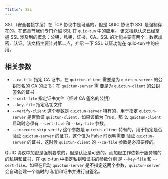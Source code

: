 ```yaml
---
"title": SSL
---
```


SSL（安全套接字层）在 TCP 协议中是可选的，但是 QUIC 协议中 SSL 是强制存在的。在该章节我们专门介绍 SSL 在 `quic-tun` 中的应用。
该文档默认您已经掌握 SSL 涉及到的概念：公钥，私钥，证书，CA。SSL 的功能主要有两个：数据加密、认证。该文档主要针对第二点，介绍
一下 SSL 认证功能在 quic-tun 中的应用。

## 相关参数

* `--ca-file` 指定 CA 证书，在 `quictun-client` 需要是为 `quictun-server` 的公钥签名的 CA 的证书；在 `quictun-server` 需
  要是为 `quictun-client` 的公钥签名的证书
* `--cert-file` 指定证书文件（经过 CA 签名的公钥）
* `--key-file` 指定私钥文件
* `--verify-client` 这个参数是 `quictun-server` 特有的，用于指定 `quictun-server` 是否验证 `quictun-client`，如果该值为 True，那
  么 `quictun-client` 启动时必须有 `--cert-file` 和 `--key-file` 参数。
* `--insecure-skip-verify` 这个参数是 `quictun-client` 特有的，用于指定是否验证 `quictun-server` 的证书，这个值为 False 时表明需要
  验证 `quictun-server` 的证书，这时候 `quictun-client` 的 `--ca-file` 参数是必须要传的。

QUIC 协议中加密是强制要求的，但是认证是可选的。而加密工作依赖于服务端的的私钥和证书，在 quic-tun 中指定私钥和证书的参数分别
是 `--key-file` 和 `--cert-file`。如果在启动 `quictun-server` 是不指定这两个参数，`quictun-server` 会自动创建一个临时的
私钥和证书并进行自签名。
